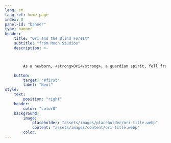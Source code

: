 ```yaml
---
lang: en
lang-ref: home-page
index: 0
panel-id: "banner"
type: banner
header:
    title: "Ori and the Blind Forest"
    subtitle: "from Moon Studios"
    description: >-



        As a newborn, <strong>Ori</strong>, a guardian spirit, fell from the <strong>Spirit Tree</strong> during a storm and was adopted by a creature named <strong>Naru</strong>, who raised Ori as her own.

    button:
        target: "#first"
        label: "Next"
style:
    text:
        position: "right"
    header:
        color: "color0"
    background:
        image:
            placeholder: "assets/images/placeholder/ori-title.webp"
            content: "assets/images/content/ori-title.webp"
        color:
---
```

